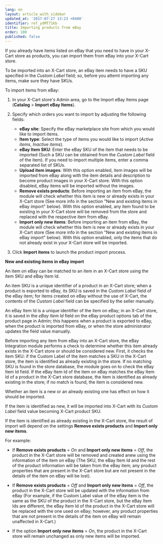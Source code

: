 ```yaml
---
lang: en
layout: article_with_sidebar
updated_at: '2017-07-27 13:23 +0400'
identifier: ref_ydMT71kb
title: Importing products from eBay
order: 100
published: false
---
```

If you already have items listed on eBay that you need to have in your X-Cart store as products, you can import them from eBay into your X-Cart store.

To be imported into an X-Cart store, an eBay item needs to have a SKU specified in the _Custom Label_ field; so, before you attemt importing any items, make sure they have SKUs. 

To import items from eBay:

   1.  In your X-Cart store's Admin area, go to the Import eBay Items page (**Catalog** > **Import eBay Items**).

   2.  Specify which orders you want to import by adjusting the following fields:

       * **eBay site**: Specify the eBay marketplace site from which you would like to import items.
       * **Item type**: Select the type of items you would like to import (_Active items_, _Inactive items_).
       * **eBay Item SKU**: Enter the eBay SKU of the item that needs to be imported (Such a SKU can be obtained from the _Custom Label_ field of the item). If you need to import multiple items, enter a comma separated list of SKUs.
       * **Upload item images**: With this option enabled, item images will be imported from eBay along with the item details and description to become product images in your X-Cart store. With this option disabled, eBay items will be imported without the images.
       * **Remove exists products**: Before importing an item from eBay, the module will check whether this item is new or already exists in your X-Cart store (See more info in the section "New and existing items in eBay import" below). With this option enabled, any item found to be existing in your X-Cart store will be removed from the store and replaced with the respective item from eBay. 
       * **Import only new items**: Before importing an item from eBay, the module will check whether this item is new or already exists in your X-Cart store  (See more info in the section "New and existing items in eBay import" below). With this option enabled, only the items that do not already exist in your X-Cart store will be imported.

   3. Click **Import items** to launch the product import process.    

    
**New and existing items in eBay import**

An item on eBay can be matched to an item in an X-Cart store using the item SKU and eBay Item Id. 

An item SKU is a unique identifier of a product in an X-Cart store; when a product is exported to eBay, its SKU is saved in the _Custom Label_ field of the eBay item; for items created on eBay without the use of X-Cart, the contents of the _Custom Label_ field can be specified by the seller manually. 

An eBay Item Id is a unique identifier of the item on eBay; in an X-Cart store, it is saved in the _eBay Item Id_ field on the eBay product options tab of the product page in Admin; this happens when a product is exported to eBay, when the product is imported from eBay, or when the store administrator updates the field value manually.

Before importing any item from eBay into an X-Cart store, the eBay Integration module performs a check to determine whether this item already exists in the X-Cart store or should be considered new. First, it checks the item SKU: if the Custom Label of the item matches a SKU in the X-Cart store, the item is identified as already existing in the store. If no matching SKU is found in the store database, the module goes on to check the eBay Item Id field. If the eBay Item Id of the item on eBay matches the eBay Item Id of a product in the X-Cart store database, the item is identified as already existing in the store; if no match is found, the item is considered new.

Whether an item is a new or an already existing one has effect on how it should be imported. 

If the item is identified as new, it will be imported into X-Cart with its _Custom Label_ field value becoming X-Cart product SKU.

If the item is identified as already existing in the X-Cart store, the result of import will depend on the settings **Remove exists products** and **Import only new items**. 

For example:

   * If **Remove exists products** = _On_ and **Import only new items** = _Off_, the product in the X-Cart store will be removed and created anew using the information of the item on eBay (The SKU, the eBay Item Id and the rest of the product information will be taken from the eBay item; any product properties that are present in the X-Cart store but are not present in the details of the item on eBay will be lost). 
   
   * If **Remove exists products** = _Off_ and **Import only new items** = _Off_, the product in the X-Cart store will be updated with the information from eBay (For example, if the Custom Label value of the eBay item is the same as the SKU of the product in the X-Cart store, but the eBay Item Ids are different, the eBay Item Id of the product in the X-Cart store will be replaced with the one used on eBay; however, any product properties that are not present in the details of the item on eBay will remain unaffected in X-Cart.) 
   
   * If the option **Import only new items** = _On_, the product in the X-Cart store will remain unchanged as only new items will be imported.
